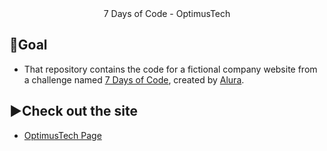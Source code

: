 <div align=center>
  7 Days of Code - OptimusTech
</div>

## 🎯Goal
- That repository contains the code for a fictional company website from a challenge named [7 Days of Code](https://7daysofcode.io/), created by [Alura](https://www.alura.com.br/).

## ▶️Check out the site
- [OptimusTech Page](https://pwdbymoral.github.io/7DaysOfCode-OptimusTech/)
